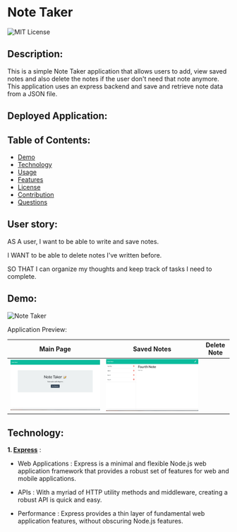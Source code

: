# Note Taker
![MIT License](https://img.shields.io/badge/license-MIT-green)

## Description:
This is a simple Note Taker application that allows users to add, view saved notes and also delete the notes if the user don't need that note anymore. This application uses an express backend and save and retrieve note data from a JSON file.

## Deployed Application:


## Table of Contents:
* [Demo](#demo)
* [Technology](#technology)
* [Usage](#usage)
* [Features](#features)
* [License](#license)
* [Contribution](#contribution)
* [Questions](#questions)

## User story:
AS A user, I want to be able to write and save notes.

I WANT to be able to delete notes I've written before.

SO THAT I can organize my thoughts and keep track of tasks I need to complete.

## Demo:
![Note Taker](puplic/assets/images/NoteTaker.gif)
 
Application Preview:

|Main Page|Saved Notes|Delete Note
|--|--|--
|![Main Page](public/assets/images/NoteTaker.png)|![Saved Notes](public/assets/images/SavedNotes.png)

## Technology:

**1. [Express](https://expressjs.com/)** :
* Web Applications : Express is a minimal and flexible Node.js web application framework that provides a robust set of features for web and mobile applications.

* APIs : With a myriad of HTTP utility methods and middleware, creating a robust API is quick and easy.

* Performance : Express provides a thin layer of fundamental web application features, without obscuring Node.js features.


